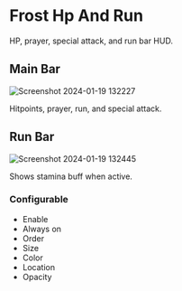 # Frost Hp And Run

HP, prayer, special attack, and run bar HUD.

## Main Bar 

![Screenshot 2024-01-19 132227](https://github.com/erversteeg/Frost-Hp-Run/assets/2341316/b1dfb881-6245-4a3b-986d-9e8db4ccdbc7)

Hitpoints, prayer, run, and special attack.

## Run Bar

![Screenshot 2024-01-19 132445](https://github.com/erversteeg/Frost-Hp-Run/assets/2341316/2973bf81-144f-4f3d-aae2-a29d528094e6)

Shows stamina buff when active.

### Configurable
- Enable
- Always on
- Order
- Size
- Color
- Location
- Opacity
